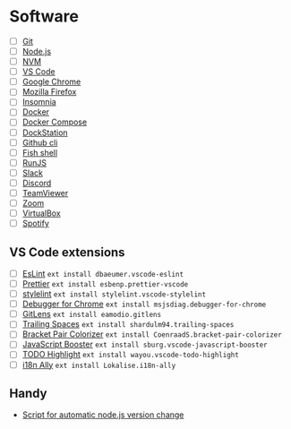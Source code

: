 # Software

- [ ] [Git](https://git-scm.com/)
- [ ] [Node.js](https://nodejs.org/)
- [ ] [NVM](https://github.com/nvm-sh/nvm)
- [ ] [VS Code](https://code.visualstudio.com/)
- [ ] [Google Chrome](https://www.google.com/chrome/)
- [ ] [Mozilla Firefox](https://www.mozilla.org/firefox)
- [ ] [Insomnia](https://insomnia.rest/)
- [ ] [Docker](https://www.docker.com/)
- [ ] [Docker Compose](https://docs.docker.com/compose/)
- [ ] [DockStation](https://dockstation.io/)
- [ ] [Github cli](https://github.com/cli/cli)
- [ ] [Fish shell](https://fishshell.com/)
- [ ] [RunJS](https://runjs.app/)
- [ ] [Slack](https://slack.com/)
- [ ] [Discord](https://discord.com/)
- [ ] [TeamViewer](https://www.teamviewer.com/pl/)
- [ ] [Zoom](https://zoom.us/)
- [ ] [VirtualBox](https://www.virtualbox.org/)
- [ ] [Spotify](https://www.spotify.com/)

## VS Code extensions

- [ ] [EsLint](https://marketplace.visualstudio.com/items?itemName=dbaeumer.vscode-eslint) `ext install dbaeumer.vscode-eslint`
- [ ] [Prettier](https://marketplace.visualstudio.com/items?itemName=esbenp.prettier-vscode) `ext install esbenp.prettier-vscode`
- [ ] [stylelint](https://marketplace.visualstudio.com/items?itemName=stylelint.vscode-stylelint) `ext install stylelint.vscode-stylelint`
- [ ] [Debugger for Chrome](https://marketplace.visualstudio.com/items?itemName=msjsdiag.debugger-for-chrome) `ext install msjsdiag.debugger-for-chrome`
- [ ] [GitLens](https://marketplace.visualstudio.com/items?itemName=eamodio.gitlens) `ext install eamodio.gitlens`
- [ ] [Trailing Spaces](https://marketplace.visualstudio.com/items?itemName=shardulm94.trailing-spaces) `ext install shardulm94.trailing-spaces`
- [ ] [Bracket Pair Colorizer](https://marketplace.visualstudio.com/items?itemName=CoenraadS.bracket-pair-colorizer) `ext install CoenraadS.bracket-pair-colorizer`
- [ ] [JavaScript Booster](https://marketplace.visualstudio.com/items?itemName=sburg.vscode-javascript-booster) `ext install sburg.vscode-javascript-booster`
- [ ] [TODO Highlight](https://marketplace.visualstudio.com/items?itemName=wayou.vscode-todo-highlight) `ext install wayou.vscode-todo-highlight`
- [ ] [i18n Ally](https://marketplace.visualstudio.com/items?itemName=lokalise.i18n-ally) `ext install Lokalise.i18n-ally`

## Handy

- [Script for automatic node.js version change](https://github.com/nvm-sh/nvm#deeper-shell-integration)

